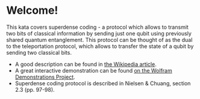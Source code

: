 # Welcome!

This kata covers superdense coding - a protocol which allows to transmit two bits of classical information by sending just one qubit using previously shared quantum entanglement. This protocol can be thought of as the dual to the teleportation protocol, which allows to transfer the state of a qubit by sending two classical bits.

 - A good description can be found in [the Wikipedia article](https://en.wikipedia.org/wiki/Superdense_coding).
 - A great interactive demonstration can be found [on the Wolfram Demonstrations Project](http://demonstrations.wolfram.com/SuperdenseCoding/).
 - Superdense coding protocol is described in Nielsen & Chuang, section 2.3 (pp. 97-98).
